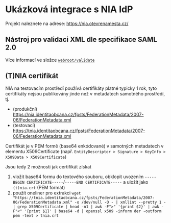 # Ukázková integrace s NIA IdP

Projekt naleznete na adrese: https://nia.otevrenamesta.cz/

## Nástroj pro validaci XML dle specifikace SAML 2.0

Více informací ve složce [`webroot/validate`](https://github.com/otevrenamesta/eidentita-example/tree/master/webroot/validate)

## (T)NIA certifikát

NIA na testovacím prostředí používá certifikáty platné typicky 1 rok, tyto certifikáty nejsou publikovány jinde než v metadatech samotného prostředí, tj.
  - (produkční) https://nia.identitaobcana.cz/fpsts/FederationMetadata/2007-06/FederationMetadata.xml
  - (testovací) https://tnia.identitaobcana.cz/fpsts/FederationMetadata/2007-06/FederationMetadata.xml

Certifikát je v PEM formě (base64 enkódované) v samotných metadatech v elementu X509Certificate (např. `EntityDescriptor > Signature > KeyInfo > X509Data > X509Certificate`)

Jsou tedy 2 možnosti jak certifikát získat
  1. vložit base64 formu do textového souboru, obklopit uvozením `-----BEGIN CERTIFICATE-----`/`-----END CERTIFICATE-----` a uložit jako `(t)nia.crt` (PEM format)
  2. použít oneliner pro extrakci `wget "https://tnia.identitaobcana.cz/fpsts/FederationMetadata/2007-06/FederationMetadata.xml" -o /dev/null -O - | xmllint --pretty 1 - | grep X509Certificate | head -n1 | awk -F">" '{print $2}' | awk -F"<" '{print $1}' | base64 -d | openssl x509 -inform der -outform pem -text > tnia.crt`
